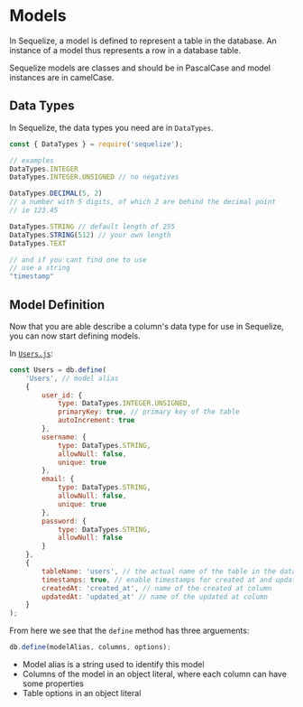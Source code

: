 # Models

In Sequelize, a model is defined to represent a table in the database. An instance of a model thus represents a row in a database table.

Sequelize models are classes and should be in PascalCase and model instances are in camelCase.

## Data Types

In Sequelize, the data types you need are in `DataTypes`.

```js
const { DataTypes } = require('sequelize');

// examples
DataTypes.INTEGER
DataTypes.INTEGER.UNSIGNED // no negatives

DataTypes.DECIMAL(5, 2)
// a number with 5 digits, of which 2 are behind the decimal point
// ie 123.45

DataTypes.STRING // default length of 255
DataTypes.STRING(512) // your own length
DataTypes.TEXT

// and if you cant find one to use
// use a string
"timestamp"
```

## Model Definition

Now that you are able describe a column's data type for use in Sequelize, you can now start defining models.

In [`Users.js`](../server/src/models/Users.js):

```js
const Users = db.define(
    'Users', // model alias
    {
        user_id: {
            type: DataTypes.INTEGER.UNSIGNED,
            primaryKey: true, // primary key of the table
            autoIncrement: true
        },
        username: {
            type: DataTypes.STRING,
            allowNull: false,
            unique: true
        },
        email: {
            type: DataTypes.STRING,
            allowNull: false,
            unique: true
        },
        password: {
            type: DataTypes.STRING,
            allowNull: false
        }
    },
    {
        tableName: 'users', // the actual name of the table in the database
        timestamps: true, // enable timestamps for created at and updated at, managed by sequelize
        createdAt: 'created_at', // name of the created at column
        updatedAt: 'updated_at' // name of the updated at column
    }
);
```

From here we see that the `define` method has three arguements:

```js
db.define(modelAlias, columns, options);
```

- Model alias is a string used to identify this model
- Columns of the model in an object literal, where each column can have some properties
- Table options in an object literal
